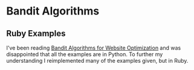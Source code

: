 # Bandit Algorithms
## Ruby Examples

I've been reading [Bandit Algorithms for Website Optimization](http://shop.oreilly.com/product/0636920027393.do) and was disappointed that all the examples are in Python. To further my understanding I reimplemented many of the examples given, but in Ruby.
